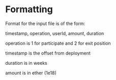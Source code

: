 # Formatting

Format for the input file is of the form:

timestamp, operation, userId, amount, duration

operation is 1 for participate and 2 for exit position

timestamp is the offset from deployment

duration is in weeks

amount is in ether (1e18)
